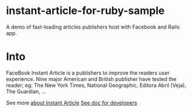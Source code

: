 # instant-article-for-ruby-sample

A demo of fast-loading articles publishers host with Facebook and Rails app.

# Into

FaceBook Instant Article is a publishers to improve the readers user experience.
Nine major American and British publisher have tested the reader; eg: The New York Times, National Geographic, Editora Abril (Veja), The Guardian, ... 

See more [about Instant Article](https://instantarticles.fb.com/)
[See doc for developers](https://developers.facebook.com/docs/instant-articles/quickstart)
